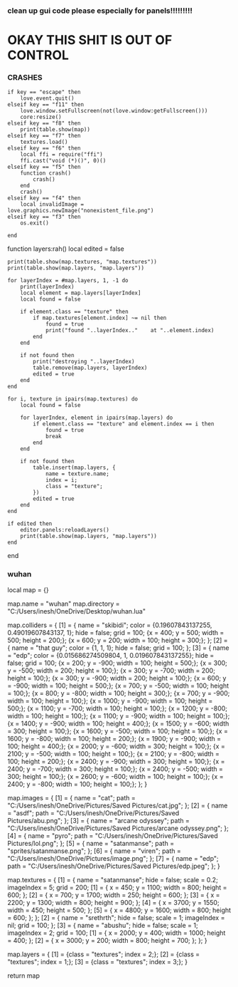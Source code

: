### clean up gui code please especially for panels!!!!!!!!!
# OKAY THIS SHIT IS OUT OF CONTROL
### CRASHES

    if key == "escape" then
        love.event.quit()
    elseif key == "f11" then
        love.window.setFullscreen(not(love.window:getFullscreen()))
        core:resize()
    elseif key == "f8" then
        print(table.show(map))
    elseif key == "f7" then
        textures.load()
    elseif key == "f6" then
        local ffi = require("ffi")
        ffi.cast("void (*)()", 0)()
    elseif key == "f5" then
        function crash()
            crash()
        end
        crash()
    elseif key == "f4" then
        local invalidImage = love.graphics.newImage("nonexistent_file.png")
    elseif key == "f3" then
        os.exit()

    end






function layers:rah()
    local edited = false

    print(table.show(map.textures, "map.textures"))
    print(table.show(map.layers, "map.layers"))

    for layerIndex = #map.layers, 1, -1 do
        print(layerIndex)
        local element = map.layers[layerIndex]
        local found = false

        if element.class == "texture" then
            if map.textures[element.index] ~= nil then
                found = true
                print("found "..layerIndex.."    at "..element.index)
            end
        end

        if not found then
            print("destroying "..layerIndex)
            table.remove(map.layers, layerIndex)
            edited = true
        end
    end

    for i, texture in ipairs(map.textures) do
        local found = false

        for layerIndex, element in ipairs(map.layers) do
            if element.class == "texture" and element.index == i then
                found = true
                break
            end
        end

        if not found then
            table.insert(map.layers, {
                name = texture.name;
                index = i;
                class = "texture";
            })
            edited = true
        end
    end

    if edited then
        editor.panels:reloadLayers()
        print(table.show(map.layers, "map.layers"))
    end
end

### wuhan

local map = {}

map.name = "wuhan"
map.directory = "C:/Users/inesh/OneDrive/Desktop/wuhan.lua"

map.colliders = {
    [1] = {
        name = "skibidi";
        color = {0.19607843137255, 0.49019607843137, 1};
        hide = false;
        grid = 100;
        {x = 400; y = 500; width = 500; height = 200;};
        {x = 600; y = 200; width = 100; height = 300;};
    };
    [2] = {
        name = "that guy";
        color = {1, 1, 1};
        hide = false;
        grid = 100;
    };
    [3] = {
        name = "edp";
        color = {0.015686274509804, 1, 0.019607843137255};
        hide = false;
        grid = 100;
        {x = 200; y = -900; width = 100; height = 500;};
        {x = 300; y = -500; width = 200; height = 100;};
        {x = 300; y = -700; width = 200; height = 100;};
        {x = 300; y = -900; width = 200; height = 100;};
        {x = 600; y = -900; width = 100; height = 500;};
        {x = 700; y = -500; width = 100; height = 100;};
        {x = 800; y = -800; width = 100; height = 300;};
        {x = 700; y = -900; width = 100; height = 100;};
        {x = 1000; y = -900; width = 100; height = 500;};
        {x = 1100; y = -700; width = 100; height = 100;};
        {x = 1200; y = -800; width = 100; height = 100;};
        {x = 1100; y = -900; width = 100; height = 100;};
        {x = 1400; y = -900; width = 100; height = 400;};
        {x = 1500; y = -600; width = 300; height = 100;};
        {x = 1600; y = -500; width = 100; height = 100;};
        {x = 1600; y = -800; width = 100; height = 200;};
        {x = 1900; y = -900; width = 100; height = 400;};
        {x = 2000; y = -600; width = 300; height = 100;};
        {x = 2100; y = -500; width = 100; height = 100;};
        {x = 2100; y = -800; width = 100; height = 200;};
        {x = 2400; y = -900; width = 300; height = 100;};
        {x = 2400; y = -700; width = 300; height = 100;};
        {x = 2400; y = -500; width = 300; height = 100;};
        {x = 2600; y = -600; width = 100; height = 100;};
        {x = 2400; y = -800; width = 100; height = 100;};
    };
}

map.images = {
    [1] = {
        name = "cat";
        path = "C:/Users/inesh/OneDrive/Pictures/Saved Pictures/cat.jpg";
    };
    [2] = {
        name = "asdf";
        path = "C:/Users/inesh/OneDrive/Pictures/Saved Pictures/abu.png";
    };
    [3] = {
        name = "arcane odyssey";
        path = "C:/Users/inesh/OneDrive/Pictures/Saved Pictures/arcane odyssey.png";
    };
    [4] = {
        name = "pyro";
        path = "C:/Users/inesh/OneDrive/Pictures/Saved Pictures/lol.png";
    };
    [5] = {
        name = "satanmanse";
        path = "sprites/satanmanse.png";
    };
    [6] = {
        name = "viren";
        path = "C:/Users/inesh/OneDrive/Pictures/image.png";
    };
    [7] = {
        name = "edp";
        path = "C:/Users/inesh/OneDrive/Pictures/Saved Pictures/edp.jpeg";
    };
}

map.textures = {
    [1] = {
        name = "satanmanse";
        hide = false;
        scale = 0.2;
        imageIndex = 5;
        grid = 200;
        [1] = {
            x = 450;
            y = 1100;
            width = 800;
            height = 600;
        };
        [2] = {
            x = 700;
            y = 1700;
            width = 250;
            height = 600;
        };
        [3] = {
            x = 2200;
            y = 1300;
            width = 800;
            height = 900;
        };
        [4] = {
            x = 3700;
            y = 1550;
            width = 450;
            height = 500;
        };
        [5] = {
            x = 4800;
            y = 1600;
            width = 800;
            height = 600;
        };
    };
    [2] = {
        name = "srethrth";
        hide = false;
        scale = 1;
        imageIndex = nil;
        grid = 100;
    };
    [3] = {
        name = "abushu";
        hide = false;
        scale = 1;
        imageIndex = 2;
        grid = 100;
        [1] = {
            x = 2000;
            y = 400;
            width = 1000;
            height = 400;
        };
        [2] = {
            x = 3000;
            y = 200;
            width = 800;
            height = 700;
        };
    };
}

map.layers = {
    [1] = {class = "textures"; index = 2;};
    [2] = {class = "textures"; index = 1;};
    [3] = {class = "textures"; index = 3;};
}

return map